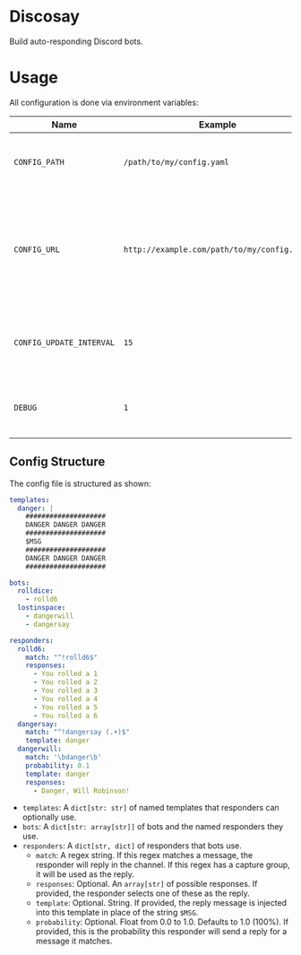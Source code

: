 # Discosay

Build auto-responding Discord bots.

# Usage

All configuration is done via environment variables:

| Name                     | Example                                     | Description                                                                                |
| ------------------------ | ------------------------------------------- | ------------------------------------------------------------------------------------------ |
| `CONFIG_PATH`            | `/path/to/my/config.yaml`                   | The path to a YAML config file for Discosay.                                               |
| `CONFIG_URL`             | `http://example.com/path/to/my/config.yaml` | A URL that returns a YAML config file for Discosay. (You must specify either path or URL.) |
| `CONFIG_UPDATE_INTERVAL` | `15`                                        | If set, polls for config updates at the given interval, in seconds.                        |
| `DEBUG`                  | `1`                                         | Set to enable debug-level logging.                                                         |

## Config Structure

The config file is structured as shown:

```yaml
templates:
  danger: |
    ####################
    DANGER DANGER DANGER
    ####################
    $MSG
    ####################
    DANGER DANGER DANGER
    ####################

bots:
  rolldice:
    - rolld6
  lostinspace:
    - dangerwill
    - dangersay

responders:
  rolld6:
    match: "^!rolld6$"
    responses:
      - You rolled a 1
      - You rolled a 2
      - You rolled a 3
      - You rolled a 4
      - You rolled a 5
      - You rolled a 6
  dangersay:
    match: "^!dangersay (.+)$"
    template: danger
  dangerwill:
    match: '\bdanger\b'
    probability: 0.1
    template: danger
    responses:
      - Danger, Will Robinson!
```

- `templates`: A `dict[str: str]` of named templates that responders can optionally use.
- `bots`: A `dict[str: array[str]]` of bots and the named responders they use.
- `responders`: A `dict[str, dict]` of responders that bots use.
  - `match`: A regex string. If this regex matches a message, the responder will reply in the channel. If this regex has a capture group, it will be used as the reply.
  - `responses`: Optional. An `array[str]` of possible responses. If provided, the responder selects one of these as the reply.
  - `template`: Optional. String. If provided, the reply message is injected into this template in place of the string `$MSG`.
  - `probability`: Optional. Float from 0.0 to 1.0. Defaults to 1.0 (100%). If provided, this is the probability this responder will send a reply for a message it matches.
